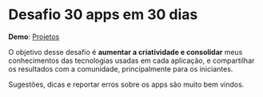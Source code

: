 # Desafio 30 apps em 30 dias

**Demo**: [Projetos](https://marceloesc.github.io/30-apps-30-dias/)

O objetivo desse desafio é **aumentar a criatividade e consolidar** meus conhecimentos das tecnologias usadas em cada aplicação, e compartilhar os resultados com a comunidade, principalmente para os iniciantes.

Sugestões, dicas e reportar erros sobre os apps são muito bem vindos.
